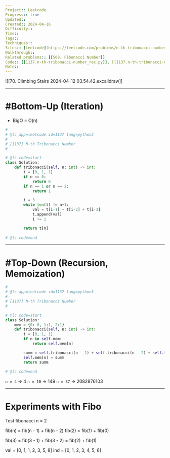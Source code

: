 ```yaml
---
Project:: Leetcode
Progress:: true
Updated:: 
Created:: 2024-04-16
Difficulty:: 
Time:: 
Tags:: 
Techniques:: 
Sites:: [Leetcode](https://leetcode.com/problems/n-th-tribonacci-number/description/)
Walkthrough:: 
Related problems:: [[509. Fibonacci Number]]
Code:: [[1137.n-th-tribonacci-number_rec.py]], [[1137.n-th-tribonacci-number_loop.py]]
Note:: 
---
```


![[70. Climbing Stairs 2024-04-12 03.54.42.excalidraw]]


---

# #Bottom-Up  (Iteration)
- BigO = O(n)

```python
#
# @lc app=leetcode id=1137 lang=python3
#
# [1137] N-th Tribonacci Number
#

# @lc code=start
class Solution:
    def tribonacci(self, n: int) -> int:
        t = [0, 1, 1]
        if n == 0:
            return 0
        if n == 1 or n == 2:
            return 1

        i = 3
        while len(t) != n+1:
            val = t[i-1] + t[i-2] + t[i-3]
            t.append(val)
            i += 1

        return t[n]
        
# @lc code=end
```



---
# #Top-Down (Recursion, Memoization)

```python
#
# @lc app=leetcode id=1137 lang=python3
#
# [1137] N-th Tribonacci Number
#

# @lc code=start
class Solution:
    mem = {0: 0, 1:1, 2:1}
    def tribonacci(self, n: int) -> int:
        t = [0, 1, 1]
        if n in self.mem:
            return self.mem[n]

        summ = self.tribonacci(n - 1) + self.tribonacci(n - 2) + self.tribonacci(n - 3)
        self.mem[n] = summ
        return summ
        
# @lc code=end
```

`n = 4` => 4
`n = 10` => 149
`n = 37` => 2082876103



---
# Experiments with Fibo
Test fibonacci 
n = 2

fib(n) = fib(n - 1) + fib(n - 2)
fib(2) = fib(1) + fib(0)

fib(3) = fib(3 - 1) + fib(3 - 2)
	   = fib(2) + fib(1)

val = [0, 1, 1, 2, 3, 5, 8]
ind = [0, 1, 2, 3, 4, 5, 6]